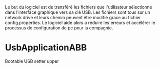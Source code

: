 Le but du logiciel est de transféré les fichiers que l'utilisateur sélectionne dans l'interface graphique vers sa clé USB. Les fichiers sont tous sur un network drive et leurs chemin peuvent être modifié grace au fichier config.properties. Le logiciel aide alors a réduire les erreurs et accélérer le processus de configuration de pc pour la compagnie.

# UsbApplicationABB
Bootable USB setter upper
